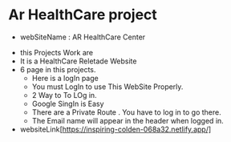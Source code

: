 # Ar HealthCare project
-  webSiteName : AR HealthCare Center
*  this Projects Work are
*  It is a HealthCare Reletade Website
*  6 page in this projects.
   *  Here is a logIn page 
   *  You must LogIn to use This WebSite Properly.
   *  2 Way to To LOg in.
   *  Google SingIn is Easy
   *  There are a Private Route . You have to log in to go there.
   *  The Email name will appear in the header when logged in.
 *  websiteLink[https://inspiring-colden-068a32.netlify.app/]